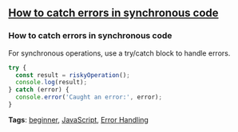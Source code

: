 ## [How to catch errors in synchronous code](#how-to-catch-errors-in-synchronous-code)

### How to catch errors in synchronous code

For synchronous operations, use a try/catch block to handle errors.

```javascript
try {
  const result = riskyOperation();
  console.log(result);
} catch (error) {
  console.error('Caught an error:', error);
}
```

**Tags**: [beginner](./level/beginner), [JavaScript](./theme/javascript), [Error Handling](./theme/error_handling)


